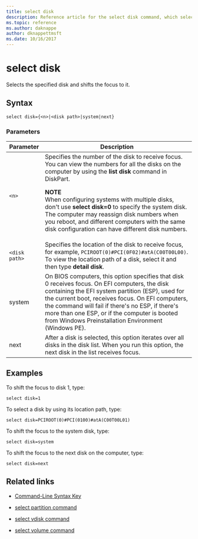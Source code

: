 ```yaml
---
title: select disk
description: Reference article for the select disk command, which selects the specified disk and then shifts focus to it.
ms.topic: reference
ms.author: daknappe
author: dknappettmsft
ms.date: 10/16/2017
---
```



# select disk



Selects the specified disk and shifts the focus to it.

## Syntax

```
select disk={<n>|<disk path>|system|next}
```

### Parameters

| Parameter | Description |
|--|--|
| `<n>` | Specifies the number of the disk to receive focus. You can view the numbers for all the disks on the computer by using the **list disk** command in DiskPart.<p>**NOTE**<br>When configuring systems with multiple disks, don't use **select disk=0** to specify the system disk. The computer may reassign disk numbers when you reboot, and different computers with the same disk configuration can have different disk numbers. |
| `<disk path>` | Specifies the location of the disk to receive focus, for example, `PCIROOT(0)#PCI(0F02)#atA(C00T00L00)`. To view the location path of a disk, select it and then type **detail disk**. |
| system | On BIOS computers, this option specifies that disk 0 receives focus. On EFI computers, the disk containing the EFI system partition (ESP), used for the current boot, receives focus. On EFI computers, the command will fail if there's no ESP, if there's more than one ESP, or if the computer is booted from Windows Preinstallation Environment (Windows PE). |
| next | After a disk is selected, this option iterates over all disks in the disk list. When you run this option, the next disk in the list receives focus. |

## Examples

To shift the focus to disk 1, type:

```
select disk=1
```

To select a disk by using its location path, type:

```
select disk=PCIROOT(0)#PCI(0100)#atA(C00T00L01)
```

To shift the focus to the system disk, type:

```
select disk=system
```

To shift the focus to the next disk on the computer, type:

```
select disk=next
```

## Related links

- [Command-Line Syntax Key](command-line-syntax-key.md)

- [select partition command](select-partition.md)

- [select vdisk command](select-vdisk.md)

- [select volume command](select-volume.md)
